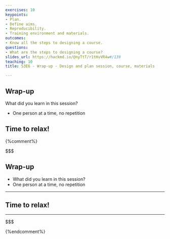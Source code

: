 ```yaml
---
exercises: 10
keypoints:
- Plan.
- Define aims.
- Reproducibility.
- Training environment and materials.
outcomes:
- Know all the steps to designing a course.
questions:
- What are the steps to designing a course?
slides_url: https://hackmd.io/@nyTtT/r1tHvVR4w#/139
teaching: 10
title: S3E6 - Wrap-up - Design and plan session, course, materials

---
```


## Wrap-up

What did you learn in this session?
- One person at a time, no repetition


## Time to relax!

{%comment%}


$$$
## Wrap-up

- What did you learn in this session?
- One person at a time, no repetition

---

## Time to relax!

---
$$$


{%endcomment%}


